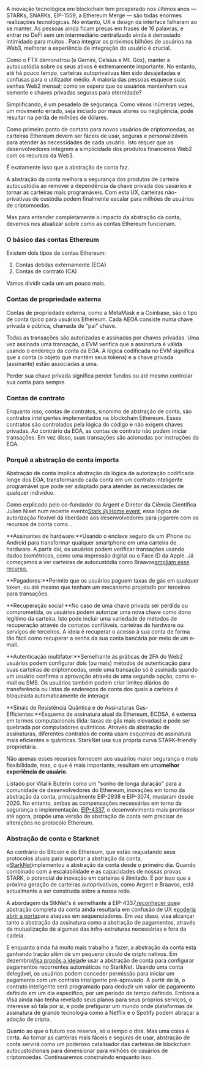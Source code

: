 A inovação tecnológica em blockchain tem prosperado nos últimos anos — STARKs, SNARKs, EIP-1559, a Ethereum Merge — são todas enormes realizações tecnológicas. No entanto, UX e design da interface falharam ao se manter. As pessoas ainda ficam presas em frases de 16 palavras, e entrar no DeFi sem um intermediário centralizado ainda é demasiado intimidado para muitos . Para integrar os próximos bilhões de usuários na Web3, melhorar a experiência de integração do usuário é crucial.

Como o FTX demonstrou (e Gemini, Celsius e Mt. Gox), manter a autocustódia sobre os seus ativos é extremamente importante. No entanto, até há pouco tempo, carteiras autoprivativas têm sido desajeitadas e confusas para o utilizador médio. A maioria das pessoas esquece suas senhas Web2 mensal; como se espera que os usuários mantenham sua semente e chaves privadas seguras para eternidade?

Simplificando, é um pesadelo de segurança. Como vimos inúmeras vezes, um movimento errado, seja iniciado por maus atores ou negligência, pode resultar na perda de milhões de dólares.

Como primeiro ponto de contato para novos usuários de criptomoedas, as carteiras Ethereum devem ser fáceis de usar, seguras e personalizáveis para atender às necessidades de cada usuário. Isto requer que os desenvolvedores integrem a simplicidade dos produtos financeiros Web2 com os recursos da Web3.

É exatamente isso que a abstração de conta faz.

A abstração da conta melhora a segurança dos produtos de carteira autocustódia ao remover a dependência da chave privada dos usuários e tornar as carteiras mais programáveis. Com esta UX, carteiras não-privativas de custódia podem finalmente escalar para milhões de usuários de criptomoedas.

Mas para entender completamente o impacto da abstração da conta, devemos nos atualizar sobre como as contas Ethereum funcionam.

### O básico das contas Ethereum

Existem dois tipos de contas Ethereum:

1. Contas detidas externamente (EOA)
2. Contas de contrato (CA)

Vamos dividir cada um um pouco mais.

### Contas de propriedade externa

Contas de propriedade externa, como a MetaMask e a Coinbase, são o tipo de conta típico para usuários Ethereum. Cada AEOA consiste numa chave privada e pública, chamada de "pai" chave.

Todas as transações são autorizadas e assinadas por chaves privadas. Uma vez assinada uma transação, o EVM verifica que a assinatura é válida usando o endereço da conta da EOA. A lógica codificada no EVM significa que a conta (o objeto que mantém seus tokens) e a chave privada (assinante) estão associadas a uma.

Perder sua chave privada significa perder fundos ou até mesmo controlar sua conta para sempre.

### Contas de contrato

Enquanto isso, contas de contratos, sinónimo de abstração de conta, são contratos inteligentes implementados na blockchain Ethereum. Esses contratos são controlados pela lógica do código e não exigem chaves privadas. Ao contrário da EOA, as contas de contrato não podem iniciar transações. Em vez disso, suas transações são acionadas por instruções da EOA.

### Porquê a abstração de conta importa

Abstração de conta implica abstração da lógica de autorização codificada longe dos EOA, transformando cada conta em um contrato inteligente programável que pode ser adaptado para atender às necessidades de qualquer indivíduo.

Como explicado pelo co-fundador da Argent e Diretor da Ciência Científica Julien Niset num recente evento[Stark @ Home event](https://www.crowdcast.io/e/7olimxqv), essa lógica de autorização flexível dá liberdade aos desenvolvedores para jogarem com os recursos de conta como…

**Assinantes de hardware:**Usando o enclave seguro de um iPhone ou Android para transformar qualquer smartphone em uma carteira de hardware. A partir daí, os usuários podem verificar transações usando dados biométricos, como uma impressão digital ou o Face ID da Apple. Já começamos a ver carteiras de autocustódia como Braavos[ampliam esse recurso.](https://medium.com/@braavos_starknet_wallet/hardware-signer-the-last-innovation-for-wallet-crypto-everyday-users-7e1974f93944)

**Pagadores:**Permite que os usuários paguem taxas de gás em qualquer token, ou até mesmo que tenham um mecanismo projetado por terceiros para transações.

**Recuperação social:**No caso de uma chave privada ser perdida ou comprometida, os usuários podem autorizar uma nova chave como dono legítimo da carteira. Isto pode incluir uma variedade de métodos de recuperação através de contatos confiáveis, carteiras de hardware ou serviços de terceiros. A ideia é recuperar o acesso à sua conta de forma tão fácil como recuperar a senha da sua conta bancária por meio de um e-mail.

**Autenticação multifator:**Semelhante às práticas de 2FA do Web2 usuários podem configurar dois (ou mais) métodos de autenticação para suas carteiras de criptomoedas, onde uma transação só é assinada quando um usuário confirma a aprovação através de uma segunda opção, como e-mail ou SMS. Os usuários também podem criar limites diários de transferência ou listas de endereços de conta dos quais a carteira é bloqueada automaticamente de interagir.

**Sinais de Resistência Quântica e de Assinaturas Gas-Efficientes:**Esquema de assinatura atual da Ethereum, ECDSA, é extensa em termos computacionais (lida: taxas de gás mais elevadas) e pode ser quebrada por computadores quânticos. Através da abstração de assinaturas, diferentes contratos de conta usam esquemas de assinatura mais eficientes e quânticas. StarkNet usa sua própria curva STARK-friendly proprietária.

Não apenas esses recursos fornecem aos usuários maior segurança e mais flexibilidade, mas, o que é mais importante, resultam em uma**melhor experiência de usuário**.

Listado por Vitalik Buterin como um "sonho de longa duração" para a comunidade de desenvolvedores do Ethereum, inovações em torno da abstração da conta, principalmente EIP-2938 e EIP-3074, mudaram desde 2020. No entanto, ambas as compensações necessárias em torno da segurança e implementação. [EIP-4337](https://github.com/ethereum/EIPs/blob/3fd65b1a782912bfc18cb975c62c55f733c7c96e/EIPS/eip-4337.md), o desenvolvimento mais promissor até agora, propõe uma versão de abstração de conta sem precisar de alterações no protocolo Ethereum.

### **Abstração de conta e Starknet**

Ao contrário do Bitcoin e do Ethereum, que estão reajustando seus protocolos atuais para suportar a abstração da conta, o[StarkNet](https://starkware.co/starknet/)implementou a abstração da conta desde o primeiro dia. Quando combinado com a escalabilidade e as capacidades de nossas provas STARK, o potencial de inovação em carteiras é ilimitado. É por isso que a próxima geração de carteiras autoprivativas, como Argent e Braavos, está actualmente a ser construída sobre a nossa rede.

A abordagem da StkNet's é semelhante à EIP-4337,[reconhecer que](https://community.starknet.io/t/starknet-account-abstraction-model-part-1/781)a abstração completa da conta ainda resultaria em confusão de UX e[poderia abrir a porta](https://github.com/ethereum/EIPs/blob/master/EIPS/eip-4337.md#rationale)para ataques em sequenciadores. Em vez disso, visa alcançar tanto a abstração da assinatura como a abstração de pagamentos, através da mutualização de algumas das infra-estruturas necessárias e fora da cadeia.

E enquanto ainda há muito mais trabalho a fazer, a abstração da conta está ganhando tração além de um pequeno círculo de cripto nativos. Em dezembro[Visa propôs a ideia](https://www.coindesk.com/tech/2023/01/11/ethereum-upgrade-could-make-it-harder-to-lose-all-your-crypto/)de usar a abstração de conta para configurar pagamentos recorrentes automáticos no StarkNet. Usando uma conta delegável, os usuários podem conceder permissão para iniciar um pagamento com um contrato inteligente pré-aprovado. A partir de lá, o contrato inteligente será programado para deduzir um valor de pagamento definido em um dia específico, por um período de tempo definido. Embora a Visa ainda não tenha revelado seus planos para seus próprios serviços, o interesse só fala por si, e pode prefigurar um mundo onde plataformas de assinatura de grande tecnologia como a Netflix e o Spotify podem abraçar a adoção de cripto.

Quanto ao que o futuro nos reserva, só o tempo o dirá. Mas uma coisa é certa. Ao tornar as carteiras mais fáceis e seguras de usar, abstração de conta servirá como um poderoso catalisador das carteiras de blockchain autocustodionais para dimensionar para milhões de usuários de criptomoedas. Continuaremos construindo enquanto isso.